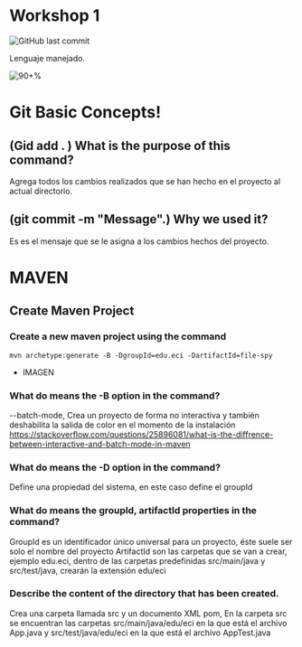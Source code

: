 # Workshop 1

![GitHub last commit](https://img.shields.io/github/last-commit/CrkJohn/workshop1.svg?style=for-the-badge)

Lenguaje manejado.

![90+%]( https://img.shields.io/github/languages/top/crkJohn/workshop1.svg?style=for-the-badge&colorB=red)

# Git Basic Concepts!


## (Gid add . ) What is the purpose of this command?

Agrega todos los cambios realizados que se han hecho en el proyecto al actual directorio.

## (git commit -m "Message".) Why we used it?
Es es el mensaje que se le asigna a los cambios hechos del proyecto.

# MAVEN

## Create Maven Project

### Create a new maven project using the command 
```
mvn archetype:generate -B -DgroupId=edu.eci -DartifactId=file-spy
```
- IMAGEN

### What do means the -B option in the command?
--batch-mode, Crea un proyecto de forma no interactiva y también deshabilita la salida de color en el
momento de la instalación
https://stackoverflow.com/questions/25896081/what-is-the-diffrence-between-interactive-and-batch-mode-in-maven

### What do means the -D option in the command?
Define una propiedad del sistema, en este caso define el groupId

### What do means the groupId, artifactId properties in the command?
GroupId es un identificador único universal para un proyecto, éste suele ser solo el nombre del proyecto
ArtifactId son las carpetas que se van a crear, ejemplo edu.eci, dentro de las carpetas predefinidas
src/main/java y src/test/java, crearán la extensión edu/eci

### Describe the content of the directory that has been created.

Crea una carpeta llamada src y un documento XML pom,
En la carpeta src se encuentran las carpetas
src/main/java/edu/eci en la que está el archivo App.java y 
src/test/java/edu/eci en la que está el archivo AppTest.java
